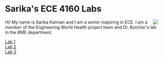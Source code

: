 # Sarika's ECE 4160 Labs

<img align="right" src="https://user-images.githubusercontent.com/123786420/216201631-ade1adfa-2e86-4b5b-953f-54bcfefe45af.jpg">

Hi! My name is Sarika Kannan and I am a senior majoring in ECE. I am a member of the Engineering World Health project team and Dr. Butcher's lab in the BME department.

[Lab 1](/lab1.md)\
[Lab 2](/lab2.md)\
[Lab 3](/lab3.md)


